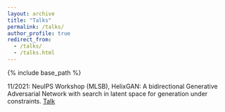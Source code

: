 ```yaml
---
layout: archive
title: "Talks"
permalink: /talks/
author_profile: true
redirect_from:
  - /talks/
  - /talks.html
---
```



{% include base_path %}

11/2021: NeuIPS Workshop (MLSB), HelixGAN: A bidirectional Generative Adversarial Network with search in latent space for generation under constraints.    [Talk](https://recorder-v3.slideslive.com/?share=54078&s=518da677-492e-4627-96ce-c0190976326c)   
